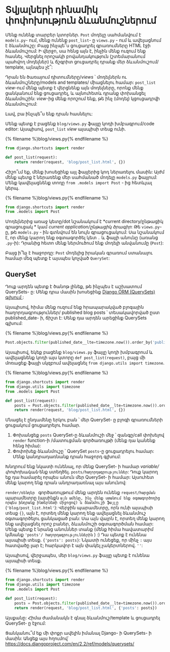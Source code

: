 # Տվյալների դինամիկ փոփոխություն ձևանմուշներում

Մենք ունենք տարբեր կտորներ. `Post` մոդելը սահմանվում է `models.py`- ում, մենք ունենք `post_list`- ը `views.py` - ում և ավելացնում է ձևանմուշը: Բայց ինչպե՞ս ցուցադրել գրառումները HTML էջի ձևանմուշում: Ի վերջո, սա հենց այն է, ինչին մենք ուզում ենք հասնել. Վերցնել որոշակի բովանդակություն (շտեմարանում պահվող մոդելներ) և ճշգրիտ ցուցադրել դրանք մեր ձևանմուշում/ template, այնպես չէ՞:

Դրան են ծառայում դիտումները/*views* ՝ մոդելներն ու ձևանմուշները/models and templates/ միացնելու համար: `post_list` *view*-ում մենք պետք է վերցնենք այն մոդելները, որոնք մենք ցանկանում ենք ցուցադրել, և այնուհետև դրանք փոխանցել ձևանմուշին: *view*-ից մենք որոշում ենք, թե ինչ (մոդել) կցուցադրվի ձևանմուշում:

Լավ, բա ինչպե՞ս ենք դրան հասնելու:

Մենք պետք է բացենք `blog/views.py` ֆայլը կոդի խմբագրում/code editor: Այսպիսով, `post_list` *view* այսպիսի տեսք ունի.

{% filename %}blog/views.py{% endfilename %}

```python
from django.shortcuts import render

def post_list(request):
    return render(request, 'blog/post_list.html', {})
```

Հիշո՞ւմ եք, մենք խոսեցինք այլ ֆայլերից կոդ ներառելու մասին: Այժմ մենք պետք է ներառենք մեր սահմանած մոդելը `models.py` ֆայլում: Մենք կավելացնենք տողը `from .models import Post` - ից հետևյալ կերպ.

{% filename %}blog/views.py{% endfilename %}

```python
from django.shortcuts import render
from .models import Post
```

Մոդելներից առաջ կետը/dot նշանակում է *current directory/ընթացիկ գրացուցակ * կամ *current application/ընթացիկ ծրագիր*: Թե `views.py`- ը, թե `models.py` - ին գտնվում են նույն գրացուցակում: Սա նշանակում է, որ մենք կարող ենք օգտագործել կետ `.` և ֆայլի անունը (առանց `.py`-ի): Դրանից հետո մենք ներմուծում ենք մոդելի անվանումը (`Post`):

Բայց ի՞նչ է հաջորդը: `Post` մոդելից իրական գրառում ստանալու համար մեզ պետք է այսպես կոչված `QuerySet`:

## QuerySet

Դուք արդեն պետք է ծանոթ լինեք, թե ինչպես է աշխատում QuerySets- ը: Մենք դրա մասին խոսեցինք [Django ORM (QuerySets) գլխում ](../django_orm/README.md):

Այսպիսով, հիմա մենք ուզում ենք հրապարակված բլոգային հաղորդագրություններ/ published blog posts ՝ տեսակավորված ըստ published_date- ի, ճիշտ է: Մենք դա արդեն արեցինք QuerySets գլխում: 

{% filename %}blog/views.py{% endfilename %}

```python
Post.objects.filter(published_date__lte=timezone.now()).order_by('published_date')
```

Այսպիսով, եկեք բացենք `blog/views.py` ֆայլը կոդի խմբագրում և ավելացնենք կոդի այս կտորը `def post_list(request)`, բայց մի մոռացեք ֆայլի սկզբում ավելացնել `from django.utils import timezone`.

{% filename %}blog/views.py{% endfilename %}

```python
from django.shortcuts import render
from django.utils import timezone
from .models import Post

def post_list(request):
    posts = Post.objects.filter(published_date__lte=timezone.now()).order_by('published_date')
    return render(request, 'blog/post_list.html', {})
```

Մնացել է ընդամենը երկու բան ՝ մեր QuerySet- ը բլոգի գրառումների ցուցակում ցուցադրելու համար.

1. Փոխանցեք `posts` QuerySet-ը ձևանմուշի մեջ ՝ զանգը/call փոխելով `render` function-ի /մատուցման գործառույթի (մենք դա կանենք հենց հիմա):
2. Փոփոխեք ձևանմուշը ՝ QuerySet `posts`-ը ցուցադրելու համար: Մենք կանդրադառնանք դրան հաջորդ գլխում:

Խնդրում ենք նկատի ունենալ, որ մենք QuerySet- ի համար *variable/փոփոխական* ենք ստեղծել. `posts/հաղորդագրություններ`: Դուք կարող եք դա համարել որպես անուն մեր QuerySet- ի համար: Այսուհետ մենք կարող ենք դրան անդրադառնալ այս անունով:

`render/ռենդեր ` գործառույթում մենք արդեն ունենք `request/հարցման` պարամետրը (այսինքն `այն ամենը, ինչ մենք ստանում ենք օգտագործողից որպես խնդրանք ինտերնետի միջոցով) և ձևանմուշի ֆայլը` (`'blog/post_list.html'`): Վերջին պարամետրը, որն ունի այսպիսի տեսք `{}`, այն է, որտեղ մենք կարող ենք ավելացնել ձևանմուշ օգտագործելու ցանկացած բան: Սա այն վայրն է, որտեղ մենք կարող ենք ավելացնել որոշ բաներ, ձևանմուշի օգտագործման համար: Մենք պետք է նրանց անուններ տանք (մենք հիմա հավատարիմ կմնանք `'posts'/ հաղորդագրություններին` ) :) Դա պետք է ունենա այսպիսի տեսք. `{'posts': posts}`: Նկատի ունեցեք, որ մինչ `:` այս հատվածը լար է; հարկավոր է այն փակել չակերտներով. ` '' `:

Այսպիսով, վերջապես, մեր `blog/views.py` ֆայլը պետք է ունենա այսպիսի տեսք.

{% filename %}blog/views.py{% endfilename %}

```python
from django.shortcuts import render
from django.utils import timezone
from .models import Post

def post_list(request):
    posts = Post.objects.filter(published_date__lte=timezone.now()).order_by('published_date')
    return render(request, 'blog/post_list.html', {'posts': posts})
```

Այսքանը: Հիմա ժամանակն է գնալ ձևանմուշ/template և ցուցադրել QuerySet- ը էջում:

Ցանկանու՞մ եք մի փոքր ավելին իմանալ Django- ի QuerySets- ի մասին: Անցեք այս հղումով՝ https://docs.djangoproject.com/en/2.2/ref/models/querysets/